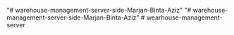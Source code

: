 "# warehouse-management-server-side-Marjan-Binta-Aziz" 
"# warehouse-management-server-side-Marjan-Binta-Aziz" 
#   w e a r h o u s e - m a n a g e m e n t - s e r v e r  
 